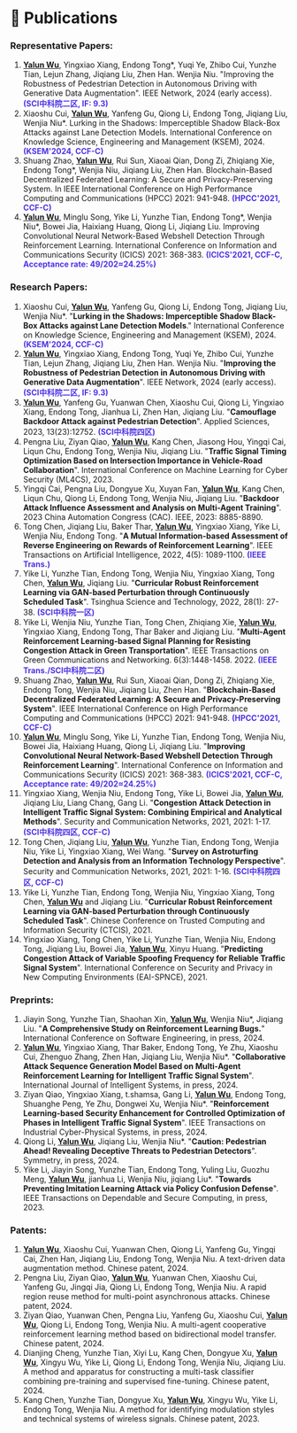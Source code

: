 <span class='anchor' id='Publications'></span>

# 📝 Publications

### Representative Papers:

1. **<u>Yalun Wu</u>**, Yingxiao Xiang, Endong Tong\*, Yuqi Ye, Zhibo Cui, Yunzhe Tian, Lejun Zhang, Jiqiang Liu, Zhen Han. Wenjia Niu. "Improving the Robustness of Pedestrian Detection in Autonomous Driving with Generative Data Augmentation". IEEE Network, 2024 (early access). <font color="#4C33E5"><b>(SCI中科院二区, IF: 9.3)</b></font> 
2. Xiaoshu Cui, **<u>Yalun Wu</u>**, Yanfeng Gu, Qiong Li, Endong Tong, Jiqiang Liu, Wenjia Niu\*. Lurking in the Shadows: Imperceptible Shadow Black-Box Attacks against Lane Detection Models. International Conference on Knowledge Science, Engineering and Management (KSEM), 2024. <font color="#4C33E5"><b>(KSEM'2024, CCF-C)</b></font> 
3. Shuang Zhao, **<u>Yalun Wu</u>**, Rui Sun, Xiaoai Qian, Dong Zi, Zhiqiang Xie, Endong Tong\*, Wenjia Niu, Jiqiang Liu, Zhen Han. Blockchain-Based Decentralized Federated Learning: A Secure and Privacy-Preserving System. In IEEE International Conference on High Performance Computing and Communications (HPCC) 2021: 941-948. <font color="#4C33E5"><b>(HPCC'2021, CCF-C)</b></font>  
4. **<u>Yalun Wu</u>**, Minglu Song, Yike Li, Yunzhe Tian, Endong Tong\*, Wenjia Niu\*, Bowei Jia, Haixiang Huang, Qiong Li, Jiqiang Liu. Improving Convolutional Neural Network-Based Webshell Detection Through Reinforcement Learning. International Conference on Information and Communications Security (ICICS)  2021: 368-383. <font color="#4C33E5"><b>(ICICS'2021, CCF-C, Acceptance rate: 49/202≈24.25%)</b></font> 

### Research Papers:

1. Xiaoshu Cui, **<u>Yalun Wu</u>**, Yanfeng Gu, Qiong Li, Endong Tong, Jiqiang Liu, Wenjia Niu\*. "**Lurking in the Shadows: Imperceptible Shadow Black-Box Attacks against Lane Detection Models**." International Conference on Knowledge Science, Engineering and Management (KSEM), 2024. <font color="#4C33E5"><b>(KSEM'2024, CCF-C)</b></font> 
2. **<u>Yalun Wu</u>**, Yingxiao Xiang, Endong Tong, Yuqi Ye, Zhibo Cui, Yunzhe Tian, Lejun Zhang, Jiqiang Liu, Zhen Han. Wenjia Niu. "**Improving the Robustness of Pedestrian Detection in Autonomous Driving with Generative Data Augmentation**". IEEE Network, 2024 (early access). <font color="#4C33E5"><b>(SCI中科院二区, IF: 9.3)</b></font> 
3. **<u>Yalun Wu</u>**, Yanfeng Gu, Yuanwan Chen, Xiaoshu Cui, Qiong Li, Yingxiao Xiang, Endong Tong, Jianhua Li, Zhen Han, Jiqiang Liu. "**Camouflage Backdoor Attack against Pedestrian Detection**". Applied Sciences, 2023, 13(23):12752. <font color="#4C33E5"><b>(SCI中科院四区)</b></font> 
4. Pengna Liu, Ziyan Qiao, **<u>Yalun Wu</u>**, Kang Chen, Jiasong Hou, Yingqi Cai, Liqun Chu, Endong Tong, Wenjia Niu, Jiqiang Liu. "**Traffic Signal Timing Optimization Based on Intersection Importance in Vehicle-Road Collaboration**". International Conference on Machine Learning for Cyber Security (ML4CS), 2023.
5. Yingqi Cai, Pengna Liu, Dongyue Xu, Xuyan Fan, **<u>Yalun Wu</u>**, Kang Chen, Liqun Chu, Qiong Li, Endong Tong, Wenjia Niu, Jiqiang Liu. "**Backdoor Attack Influence Assessment and Analysis on Multi-Agent Training**". 2023 China Automation Congress (CAC). IEEE, 2023: 8885-8890.
6. Tong Chen, Jiqiang Liu, Baker Thar, **<u>Yalun Wu</u>**, Yingxiao Xiang, Yike Li, Wenjia Niu, Endong Tong. "**A Mutual Information-based Assessment of Reverse Engineering on Rewards of Reinforcement Learning**". IEEE Transactions on Artificial Intelligence, 2022, 4(5): 1089-1100.  <font color="#4C33E5"><b>(IEEE Trans.)</b></font> 
7. Yike Li, Yunzhe Tian, Endong Tong, Wenjia Niu, Yingxiao Xiang, Tong Chen, **<u>Yalun Wu</u>**, Jiqiang Liu. "**Curricular Robust Reinforcement Learning via GAN-based Perturbation through Continuously Scheduled Task**". Tsinghua Science and Technology, 2022, 28(1): 27-38.  <font color="#4C33E5"><b>(SCI中科院一区)</b></font> 
8. Yike Li, Wenjia Niu, Yunzhe Tian, Tong Chen, Zhiqiang Xie, **<u>Yalun Wu</u>**, Yingxiao Xiang, Endong Tong, Thar Baker and Jiqiang Liu. "**Multi-Agent Reinforcement Learning-based Signal Planning for Resisting Congestion Attack in Green Transportation**". IEEE Transactions on Green Communications and Networking. 6(3):1448-1458. 2022.  <font color="#4C33E5"><b>(IEEE Trans./SCI中科院二区)</b></font> 
9. Shuang Zhao, **<u>Yalun Wu</u>**, Rui Sun, Xiaoai Qian, Dong Zi, Zhiqiang Xie, Endong Tong, Wenjia Niu, Jiqiang Liu, Zhen Han. "**Blockchain-Based Decentralized Federated Learning: A Secure and Privacy-Preserving System**". IEEE International Conference on High Performance Computing and Communications (HPCC) 2021: 941-948. <font color="#4C33E5"><b>(HPCC'2021, CCF-C)</b></font>  
10. **<u>Yalun Wu</u>**, Minglu Song, Yike Li, Yunzhe Tian, Endong Tong, Wenjia Niu, Bowei Jia, Haixiang Huang, Qiong Li, Jiqiang Liu. "**Improving Convolutional Neural Network-Based Webshell Detection Through Reinforcement Learning**". International Conference on Information and Communications Security (ICICS)  2021: 368-383. <font color="#4C33E5"><b>(ICICS'2021, CCF-C, Acceptance rate: 49/202≈24.25%)</b></font> 
11. Yingxiao Xiang, Wenjia Niu, Endong Tong, Yike Li, Bowei Jia, **<u>Yalun Wu</u>**, Jiqiang Liu, Liang Chang, Gang Li. "**Congestion Attack Detection in Intelligent Traffic Signal System: Combining Empirical and Analytical Methods**". Security and Communication Networks, 2021, 2021: 1-17. <font color="#4C33E5"><b>(SCI中科院四区, CCF-C)</b></font> 
12. Tong Chen, Jiqiang Liu, **<u>Yalun Wu</u>**, Yunzhe Tian, Endong Tong, Wenjia Niu, Yike Li, Yingxiao Xiang, Wei Wang. "**Survey on Astroturfing Detection and Analysis from an Information Technology Perspective**". Security and Communication Networks, 2021, 2021: 1-16. <font color="#4C33E5"><b>(SCI中科院四区, CCF-C)</b></font> 
13. Yike Li, Yunzhe Tian, Endong Tong, Wenjia Niu, Yingxiao Xiang, Tong Chen, **<u>Yalun Wu</u>** and Jiqiang Liu. "**Curricular Robust Reinforcement Learning via GAN-based Perturbation through Continuously Scheduled Task**". Chinese Conference on Trusted Computing and Information Security (CTCIS), 2021.
14. Yingxiao Xiang, Tong Chen, Yike Li, Yunzhe Tian, Wenjia Niu, Endong Tong, Jiqiang Liu, Bowei Jia, **<u>Yalun Wu</u>**, Xinyu Huang. "**Predicting Congestion Attack of Variable Spoofing Frequency for Reliable Traffic Signal System**". International Conference on Security and Privacy in New Computing Environments (EAI-SPNCE), 2021.

### Preprints:

1. Jiayin Song, Yunzhe Tian, Shaohan Xin, **<u>Yalun Wu</u>**, Wenjia Niu\*, Jiqiang Liu. "**A Comprehensive Study on Reinforcement Learning Bugs.**" International Conference on Software Engineering, in press, 2024.
2. **<u>Yalun Wu</u>**,  Yingxiao Xiang, Thar Baker, Endong Tong, Ye Zhu, Xiaoshu Cui, Zhenguo Zhang, Zhen Han,  Jiqiang Liu, Wenjia Niu\*. "**Collaborative Attack Sequence Generation Model Based on Multi-Agent Reinforcement Learning for Intelligent Traffic Signal System**". International Journal of Intelligent Systems, in press, 2024.
3. Ziyan Qiao, Yingxiao Xiang, t.shamsa, Gang Li, **<u>Yalun Wu</u>**, Endong Tong, Shuanghe Peng, Ye Zhu, Dongwei Xu, Wenjia Niu\*. "**Reinforcement Learning-based Security Enhancement for Controlled Optimization of Phases in Intelligent Traffic Signal System**". IEEE Transactions on Industrial Cyber-Physical Systems, in press, 2024.
4. Qiong Li, **<u>Yalun Wu</u>**, Jiqiang Liu, Wenjia Niu\*. "**Caution: Pedestrian Ahead! Revealing Deceptive Threats to Pedestrian Detectors**". Symmetry, in press, 2024.
5. Yike Li, Jiayin Song, Yunzhe Tian, Endong Tong, Yuling Liu, Guozhu Meng, **<u>Yalun Wu</u>**, jianhua Li, Wenjia Niu, jiqiang Liu\*. "**Towards Preventing Imitation Learning Attack via Policy Confusion Defense**". IEEE Transactions on Dependable and Secure Computing, in press, 2023.

### Patents:

1. **<u>Yalun Wu</u>**, Xiaoshu Cui, Yuanwan Chen, Qiong Li, Yanfeng Gu, Yingqi Cai, Zhen Han, Jiqiang Liu, Endong Tong, Wenjia Niu. A text-driven data augmentation method. Chinese patent, 2024.
2. Pengna Liu, Ziyan Qiao, **<u>Yalun Wu</u>**, Yuanwan Chen, Xiaoshu Cui, Yanfeng Gu, Jingqi Jia, Qiong Li, Endong Tong, Wenjia Niu. A rapid region reuse method for multi-point asynchronous attacks. Chinese patent, 2024.
3. Ziyan Qiao, Yuanwan Chen, Pengna Liu, Yanfeng Gu, Xiaoshu Cui, **<u>Yalun Wu</u>**, Qiong Li, Endong Tong, Wenjia Niu. A multi-agent cooperative reinforcement learning method based on bidirectional model transfer. Chinese patent, 2024.
4. Dianjing Cheng, Yunzhe Tian, Xiyi Lu, Kang Chen, Dongyue Xu, **<u>Yalun Wu</u>**, Xingyu Wu, Yike Li, Qiong Li, Endong Tong, Wenjia Niu, Jiqiang Liu. A method and apparatus for constructing a multi-task classifier combining pre-training and supervised fine-tuning. Chinese patent, 2024.
5. Kang Chen, Yunzhe Tian, Dongyue Xu, **<u>Yalun Wu</u>**, Xingyu Wu, Yike Li, Endong Tong, Wenjia Niu. A method for identifying modulation styles and technical systems of wireless signals. Chinese patent, 2023.
